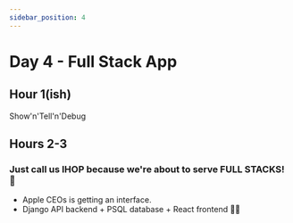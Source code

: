 ```yaml
---
sidebar_position: 4
---
```


# Day 4 - Full Stack App

## Hour 1(ish)

Show'n'Tell'n'Debug

## Hours 2-3

### Just call us IHOP because we're about to serve FULL STACKS! 🥞

* Apple CEOs is getting an interface.
* Django API backend + PSQL database + React frontend 🤯🤯

